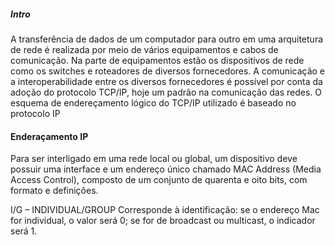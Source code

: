 ##### Intro
A transferência de dados de um computador para outro em uma arquitetura de rede é realizada por meio de vários equipamentos e cabos de comunicação. Na parte de equipamentos estão os dispositivos de rede como os switches e roteadores de diversos fornecedores. A comunicação e a interoperabilidade entre os diversos fornecedores é possível por conta da adoção do protocolo TCP/IP, hoje um padrão na comunicação das redes. O esquema de endereçamento lógico do TCP/IP utilizado é baseado no protocolo IP

#### Enderaçamento IP 
Para ser interligado em uma rede local ou global, um dispositivo deve possuir uma interface e um endereço único chamado MAC Address (Media Access Control), composto de um conjunto de quarenta e oito bits, com formato e definições.

I/G – INDIVIDUAL/GROUP
Corresponde à identificação: se o endereço Mac for individual, o valor
será 0; se for de broadcast ou multicast, o indicador será 1.


